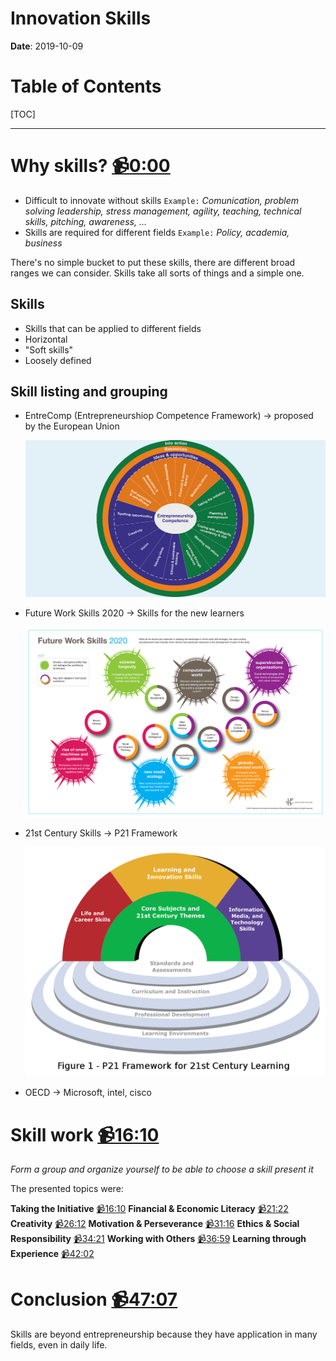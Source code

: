 # Innovation Skills

**Date**: 2019-10-09

# Table of Contents

[TOC]

-----

# Why skills? [📹0:00](https://youtu.be/yCTMpxLP-38)

* Difficult to innovate without skills `Example:` _Comunication, problem solving leadership, stress management, agility, teaching, technical skills, pitching, awareness, …_
* Skills are required for different fields `Example:` _Policy, academia, business_

There's no simple bucket to put these skills, there are different broad ranges we can consider. Skills take all sorts of things and a simple one.

## Skills

- Skills that can be applied to different fields
- Horizontal
- "Soft skills"
- Loosely defined

## Skill listing and grouping
- EntreComp (Entrepreneurshiop Competence Framework) → proposed by the European Union

  ![EntreComp](resources/02_entrecomp.jpeg)

- Future Work Skills 2020 → Skills for the new learners

  ![Future Work Skills 2020](resources/02_futureworkskills.gif)

- 21st Century Skills → P21 Framework

  ![P21 Framework](resources/02_p21framwork.png)

- OECD → Microsoft, intel, cisco

# Skill work [📹16:10](https://youtu.be/yCTMpxLP-38?t=969)
_Form a group and organize yourself to be able to choose a skill present it_

The presented topics were:

**Taking the Initiative** [📹16:10](https://youtu.be/yCTMpxLP-38?t=969)
**Financial & Economic Literacy** [📹21:22](https://youtu.be/yCTMpxLP-38?t=1282)
**Creativity** [📹26:12](https://youtu.be/yCTMpxLP-38?t=1572)
**Motivation & Perseverance** [📹31:16](https://youtu.be/yCTMpxLP-38?t=1876)
**Ethics & Social Responsibility** [📹34:21](https://youtu.be/yCTMpxLP-38?t=2061)
**Working with Others** [📹36:59](https://youtu.be/yCTMpxLP-38?t=2061)
**Learning through Experience** [📹42:02](https://youtu.be/yCTMpxLP-38?t=2522)

# Conclusion [📹47:07](https://youtu.be/yCTMpxLP-38?t=2827)
Skills are beyond entrepreneurship because they have application in many fields, even in daily life.
